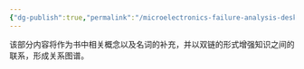 ```yaml
---
{"dg-publish":true,"permalink":"/microelectronics-failure-analysis-desk-reference-7th-edition/supplementary-material//"}
---
```


该部分内容将作为书中相关概念以及名词的补充，并以双链的形式增强知识之间的联系，形成关系图谱。
